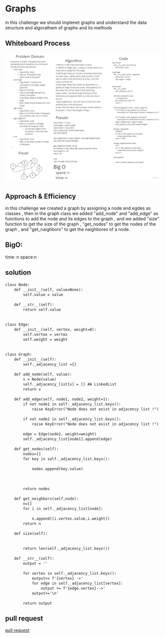 # Graphs 
in this challenge we should implenet graphs and understand the data structure and algorathem of graphs and its methods



## Whiteboard Process
![whiteboard](../graph/graphs.jpg)



## Approach & Efficiency
in this challenge we created a graph by assigning a node and egdes as classes , then in the graph class we added "add_node" and "add_edge" as functions to add the node and its edges to the graph , and we added "size" function to get the size of the graph , "get_nodes" to get the nodes of the graph , and "get_naighbors" to get the naighbores of a node.
## BigO: 
time: n
space:n

## solution
```
class Node:
    def __init__(self, value=None):
        self.value = value
    
    def __str__(self):
        return self.value


class Edge:
    def __init__(self, vertex, weight=0):
        self.vertex = vertex
        self.weight = weight


class Graph:
    def __init__(self):
        self._adjacency_list ={}

    def add_node(self, value):
        v = Node(value)
        self._adjacency_list[v] = [] #A LinkedList
        return v

    def add_edge(self, node1, node2, weight=1):
        if not node1 in self._adjacency_list.keys():
            raise KeyError("Node does not exist in adjacency list !")

        if not node2 in self._adjacency_list.keys():
            raise KeyError("Node does not exist in adjacency list !")
        
        edge = Edge(node2, weight=weight)
        self._adjacency_list[node1].append(edge)

    def get_nodes(self):
        nodes=[]
        for key in self._adjacency_list.keys():
            
            nodes.append(key.value)

       
            
        return nodes

    def get_neighbors(self,node):
        n=[]
        for i in self._adjacency_list[node]:
            
            n.append([i.vertex.value,i.weight])
        return n

    def size(self):

                    
        return len(self._adjacency_list.keys())

    def __str__(self):
        output = ''

        for vertex in self._adjacency_list.keys():
            output+= f'{vertex} ->'
            for edge in self._adjacency_list[vertex]:
                output += f'{edge.vertex}-->'
            output+='\n'
        
        return output
```

## pull request
[pull request](https://github.com/SalimHass/data-structures-and-algorithms/pull/31)

